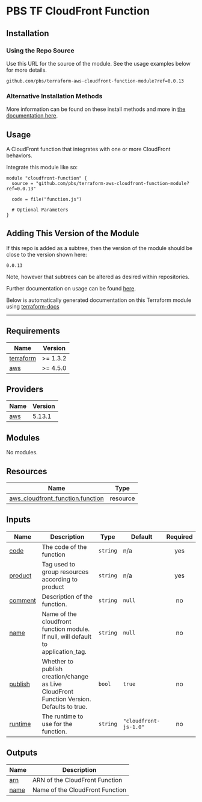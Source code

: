 # PBS TF CloudFront Function

## Installation

### Using the Repo Source

Use this URL for the source of the module. See the usage examples below for more details.

```hcl
github.com/pbs/terraform-aws-cloudfront-function-module?ref=0.0.13
```

### Alternative Installation Methods

More information can be found on these install methods and more in [the documentation here](./docs/general/install).

## Usage

A CloudFront function that integrates with one or more CloudFront behaviors.

Integrate this module like so:

```hcl
module "cloudfront-function" {
  source = "github.com/pbs/terraform-aws-cloudfront-function-module?ref=0.0.13"

  code = file("function.js")

  # Optional Parameters
}
```

## Adding This Version of the Module

If this repo is added as a subtree, then the version of the module should be close to the version shown here:

`0.0.13`

Note, however that subtrees can be altered as desired within repositories.

Further documentation on usage can be found [here](./docs).

Below is automatically generated documentation on this Terraform module using [terraform-docs][terraform-docs]

---

[terraform-docs]: https://github.com/terraform-docs/terraform-docs

## Requirements

| Name | Version |
|------|---------|
| <a name="requirement_terraform"></a> [terraform](#requirement\_terraform) | >= 1.3.2 |
| <a name="requirement_aws"></a> [aws](#requirement\_aws) | >= 4.5.0 |

## Providers

| Name | Version |
|------|---------|
| <a name="provider_aws"></a> [aws](#provider\_aws) | 5.13.1 |

## Modules

No modules.

## Resources

| Name | Type |
|------|------|
| [aws_cloudfront_function.function](https://registry.terraform.io/providers/hashicorp/aws/latest/docs/resources/cloudfront_function) | resource |

## Inputs

| Name | Description | Type | Default | Required |
|------|-------------|------|---------|:--------:|
| <a name="input_code"></a> [code](#input\_code) | The code of the function | `string` | n/a | yes |
| <a name="input_product"></a> [product](#input\_product) | Tag used to group resources according to product | `string` | n/a | yes |
| <a name="input_comment"></a> [comment](#input\_comment) | Description of the function. | `string` | `null` | no |
| <a name="input_name"></a> [name](#input\_name) | Name of the cloudfront function module. If null, will default to application\_tag. | `string` | `null` | no |
| <a name="input_publish"></a> [publish](#input\_publish) | Whether to publish creation/change as Live CloudFront Function Version. Defaults to true. | `bool` | `true` | no |
| <a name="input_runtime"></a> [runtime](#input\_runtime) | The runtime to use for the function. | `string` | `"cloudfront-js-1.0"` | no |

## Outputs

| Name | Description |
|------|-------------|
| <a name="output_arn"></a> [arn](#output\_arn) | ARN of the CloudFront Function |
| <a name="output_name"></a> [name](#output\_name) | Name of the CloudFront Function |
